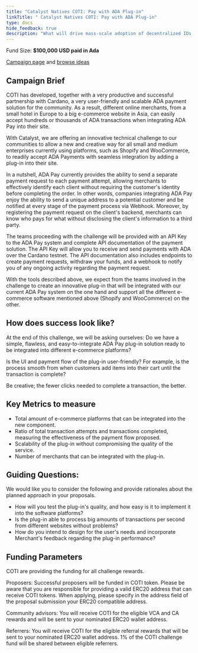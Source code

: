 ```yaml
---
title: "Catalyst Natives COTI: Pay with ADA Plug-in"
linkTitle: " Catalyst Natives COTI: Pay with ADA Plug-in"
type: docs
hide_feedback: true
description: "What will drive mass-scale adoption of decentralized IDs on Cardano?"
---
```

Fund Size: **$100,000 USD paid in Ada**

[Campaign page](https://cardano.ideascale.com/a/campaign-home/26256) and [browse ideas](https://cardano.ideascale.com/a/ideas/top/campaign-filter/byids/campaigns/26256/stage/unspecified)

## Campaign Brief

COTI has developed, together with a very productive and successful partnership with Cardano, a very user-friendly and scalable ADA payment solution for the community. As a result, different online merchants, from a small hotel in Europe to a big e-commerce website in Asia, can easily accept hundreds or thousands of ADA transactions when integrating ADA Pay into their site.

With Catalyst, we are offering an innovative technical challenge to our communities to allow a new and creative way for all small and medium enterprises currently using platforms, such as Shopify and WooCommerce, to readily accept ADA Payments with seamless integration by adding a plug-in into their site.

In a nutshell, ADA Pay currently provides the ability to send a separate payment request to each payment attempt, allowing merchants to effectively identify each client without requiring the customer's identity before completing the order. In other words, companies integrating ADA Pay enjoy the ability to send a unique address to a potential customer and be notified at every stage of the payment process via Webhook. Moreover, by registering the payment request on the client's backend, merchants can know who pays for what without disclosing the client's information to a third party.

The teams proceeding with the challenge will be provided with an API Key to the ADA Pay system and complete API documentation of the payment solution. The API Key will allow you to receive and send payments with ADA over the Cardano testnet. The API documentation also includes endpoints to create payment requests, withdraw your funds, and a webhook to notify you of any ongoing activity regarding the payment request.

With the tools described above, we expect from the teams involved in the challenge to create an innovative plug-in that will be integrated with our current ADA Pay system on the one hand and support all the different e-commerce software mentioned above (Shopify and WooCommerce) on the other.

## How does success look like?

At the end of this challenge, we will be asking ourselves: Do we have a simple, flawless, and easy-to-integrate ADA Pay plug-in solution ready to be integrated into different e-commerce platforms?

Is the UI and payment flow of the plug-in user-friendly? For example, is the process smooth from when customers add items into their cart until the transaction is complete?

Be creative; the fewer clicks needed to complete a transaction, the better.

## Key Metrics to measure

- Total amount of e-commerce platforms that can be integrated into the new component.
- Ratio of total transaction attempts and transactions completed, measuring the effectiveness of the payment flow proposed.
- Scalability of the plug-in without compromising the quality of the service.
- Number of merchants that can be integrated with the plug-in.

## Guiding Questions:

We would like you to consider the following and provide rationales about the planned approach in your proposals.

- How will you test the plug-in's quality, and how easy is it to implement it into the software platforms?
- Is the plug-in able to process big amounts of transactions per second from different websites without problems?
- How do you intend to design for the user's needs and incorporate Merchant's feedback regarding the plug-in performance?

## Funding Parameters

COTI are providing the funding for all challenge rewards.

Proposers: Successful proposers will be funded in COTI token. Please be aware that you are responsible for providing a valid ERC20 address that can receive COTI tokens. When applying, please specify in the address field of the proposal submission your ERC20 compatible address.

Community advisors: You will receive COTI for the eligible VCA and CA rewards and will be sent to your nominated ERC20 wallet address.

Referrers: You will receive COTI for the eligible referral rewards that will be sent to your nominated ERC20 wallet address. 1% of the COTI challenge fund will be shared between eligible referrers.